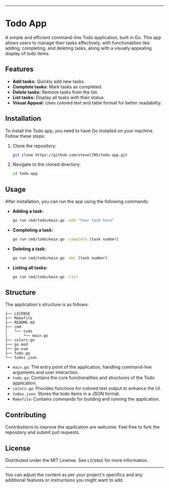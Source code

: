 
---

# Todo App

A simple and efficient command-line Todo application, built in Go. This app allows users to manage their tasks effectively, with functionalities like adding, completing, and deleting tasks, along with a visually appealing display of todo items.

## Features

- **Add tasks:** Quickly add new tasks.
- **Complete tasks:** Mark tasks as completed.
- **Delete tasks:** Remove tasks from the list.
- **List tasks:** Display all tasks with their status.
- **Visual Appeal:** Uses colored text and table format for better readability.

## Installation

To install the Todo app, you need to have Go installed on your machine. Follow these steps:

1. Clone the repository:
   ```bash
   git clone https://github.com/stevel705/todo-app.git
   ```
2. Navigate to the cloned directory:
   ```bash
   cd todo-app
   ```

## Usage

After installation, you can run the app using the following commands:

- **Adding a task:**
  ```bash
  go run cmd/todo/main.go -add "Your task here"
  ```
- **Completing a task:**
  ```bash
  go run cmd/todo/main.go -complete [task number]
  ```
- **Deleting a task:**
  ```bash
  go run cmd/todo/main.go -del [task number]
  ```
- **Listing all tasks:**
  ```bash
  go run cmd/todo/main.go -list
  ```

## Structure

The application's structure is as follows:

```
├── LICENSE
├── Makefile
├── README.md
├── cmd
│   └── todo
│       └── main.go
├── colors.go
├── go.mod
├── go.sum
├── todo.go
└── todos.json
```

- `main.go`: The entry point of the application, handling command-line arguments and user interaction.
- `todo.go`: Contains the core functionalities and structures of the Todo application.
- `colors.go`: Provides functions for colored text output to enhance the UI.
- `todos.json`: Stores the todo items in a JSON format.
- `Makefile`: Contains commands for building and running the application.

## Contributing

Contributions to improve the application are welcome. Feel free to fork the repository and submit pull requests.

## License

Distributed under the MIT License. See `LICENSE` for more information.

---

You can adjust the content as per your project's specifics and any additional features or instructions you might want to add.